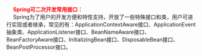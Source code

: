 

&emsp; **<font color = "red">Spring可二次开发常用接口：</font>**  
&emsp; Spring为了用户的开发方便和特性支持，开放了一些特殊接口和类，用户可进行实现或者继承，常见的有：ApplicationContextAware接口、ApplicationEvent抽象类、ApplicationListener接口、BeanNameAware接口、BeanFactoryAware接口、InitializingBean接口、DisposableBean接口、BeanPostProcessor接口。  


<!-- 

 【死磕 Spring】----- IOC 之 深入分析 Aware 接口 
 https://mp.weixin.qq.com/s/jz2PU64RZ0-RJjjKfONSQA
 【死磕 Spring】----- IOC 之 深入分析 BeanPostProcessor 
 https://mp.weixin.qq.com/s/5gSIrm6-zE2aAYt0B8LtLA
 【死磕 Spring】----- IOC 之 深入分析 InitializingBean 和 init-method 
 https://mp.weixin.qq.com/s/gMWba4Z2Aal0AnKcCGkBFg

-->
